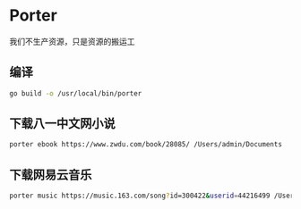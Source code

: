 # Porter
我们不生产资源，只是资源的搬运工

## 编译
```bash
go build -o /usr/local/bin/porter
```

## 下载八一中文网小说
```bash
porter ebook https://www.zwdu.com/book/28085/ /Users/admin/Documents
```

## 下载网易云音乐
```bash
porter music https://music.163.com/song?id=300422&userid=44216499 /Users/admin/Documents
```

